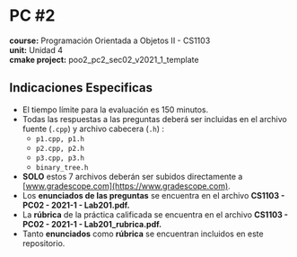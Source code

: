 # PC #2
**course:** Programación Orientada a Objetos II - CS1103  
**unit:** Unidad 4  
**cmake project:** poo2_pc2_sec02_v2021_1_template
## Indicaciones Especificas
- El tiempo límite para la evaluación es 150 minutos.
- Todas las respuestas a las preguntas deberá ser incluidas en el archivo fuente (`.cpp`) y archivo cabecera (`.h`) :
    - `p1.cpp, p1.h`
    - `p2.cpp, p2.h`
    - `p3.cpp, p3.h`
    - `binary_tree.h`
- **SOLO** estos 7 archivos deberán ser subidos directamente a [www.gradescope.com](https://www.gradescope.com).
- Los **enunciados de las preguntas** se encuentra en el archivo **CS1103 - PC02 - 2021-1 - Lab201.pdf.**
- La **rúbrica** de la práctica calificada se encuentra en el archivo **CS1103 - PC02 - 2021-1 - Lab201_rubrica.pdf.**
- Tanto **enunciados** como **rúbrica** se encuentran incluidos en este repositorio.
